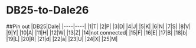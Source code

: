 # DB25-to-Dale26

##Pin out
|DB25|Dale|
|----|----|
|1|T|
|2|P|
|3|D|
|4|J|
|5|K|
|6|N|
|7|S|
|8|V|
|9|Y|
|10|A|
|11|H|
|12|W|
|13|Z|
|14|not connected|
|15|F|
|16|E|
|17|B|
|18|b|
|19|L|
|20|R|
|21|d|
|22|a|
|23|U|
|24|X|
|25|M|
